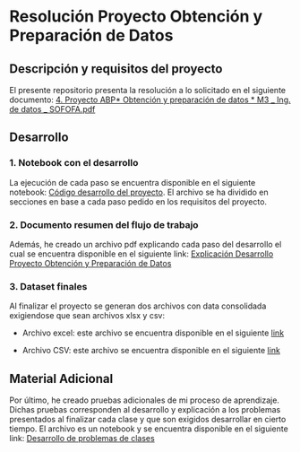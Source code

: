 # Resolución Proyecto Obtención y Preparación de Datos

## Descripción y requisitos del proyecto

El presente repositorio presenta la resolución a lo solicitado en el siguiente documento:
[4. Proyecto ABP* Obtención y preparación de datos * M3 _ Ing. de datos _ SOFOFA.pdf](https://drive.google.com/file/d/155pH8qGPrTT5rs_3XFSFN0_gIElHkk6u/view?usp=drive_link)

## Desarrollo

### 1. Notebook con el desarrollo

La ejecución de cada paso se encuentra disponible en el siguiente notebook: [Código desarrollo del proyecto](./portafolio_modulo3.ipynb). El archivo se ha dividido en secciones en base a cada paso pedido en los requisitos del proyecto.

### 2. Documento resumen del flujo de trabajo

Además, he creado un archivo pdf explicando cada paso del desarrollo el cual se encuentra disponible en el siguiente link: [Explicación Desarrollo Proyecto Obtención y Preparación de Datos](https://drive.google.com/file/d/19s1wcqSX3Z7gkMYpiW0qBk917DuWa5mn/view?usp=drive_link)

### 3. Dataset finales

Al finalizar el proyecto se generan dos archivos con data consolidada exigiendose que sean archivos xlsx y csv:

- Archivo excel: este archivo se encuentra disponible en el siguiente [link](https://docs.google.com/spreadsheets/d/1vHXSr1BL3HUcZNVKk-4pgd_lJp4c4EEw/)

- Archivo CSV: este archivo se encuentra disponible en el siguiente [link](https://drive.google.com/file/d/1GgTpUJ4uK40wwICLKB6fnLO872uZ_SmN)

## Material Adicional

Por último, he creado pruebas adicionales de mi proceso de aprendizaje. Dichas pruebas corresponden al desarrollo y explicación a los problemas presentados al finalizar cada clase y que son exigidos desarrollar en cierto tiempo. El archivo es un notebook y se encuentra disponible en el siguiente link: [Desarrollo de problemas de clases](./ejercicios_clases_modulo3.ipynb)
